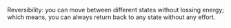 
Reversibility: you can move between different states without lossing energy; which means, you can always return back to any state without any effort.